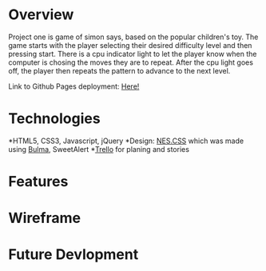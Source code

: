 Overview
============
Project one is game of simon says, based on the popular children's toy. The game starts with the player selecting their desired difficulty level and then pressing start. There is a cpu indicator light to let the player know when the computer is chosing the moves they are to repeat. After the cpu light goes off, the player then repeats the pattern to advance to the next level. 

Link to Github Pages deployment: [Here!](https://wsnjie.github.io/simon-game/)



Technologies
==============
*HTML5, CSS3, Javascript, jQuery
*Design: [NES.CSS](https://nostalgic-css.github.io/NES.css/) which was made using [Bulma](https://bulma.io/documentation/overview/start/), SweetAlert
*[Trello](https://trello.com/b/oNRqbXzW/project-1) for planing and stories

Features
===========

Wireframe
=============

Future Devlopment
============